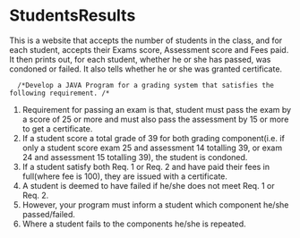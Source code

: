 # StudentsResults
This is a website that accepts the number of students in the class, and for each student, accepts their Exams score, Assessment score and Fees paid. It then prints out, for each student, whether he or she has passed, was condoned or failed. It also tells whether he or she was granted certificate.


      /*Develop a JAVA Program for a grading system that satisfies the following requirement. /* 
1. Requirement for passing an exam is that, student must pass the exam by a score of 25 or more and must also pass the assessment by 15 or more to get a certificate.  
2. If a student score a total grade of 39 for both grading component(i.e. if only a student score exam 25 and assessment 14 totalling 39, or exam 24 and assessment 15 totalling 39), the student is condoned.  
3. If a student satisfy both Req. 1 or Req. 2 and have paid their fees in full(where fee is 100), they are issued with a certificate.  
4. A student is deemed to have failed if he/she does not meet Req. 1 or Req. 2.  
5. However, your program must inform a student which component he/she passed/failed.  
6. Where a student fails to the components he/she is repeated.
